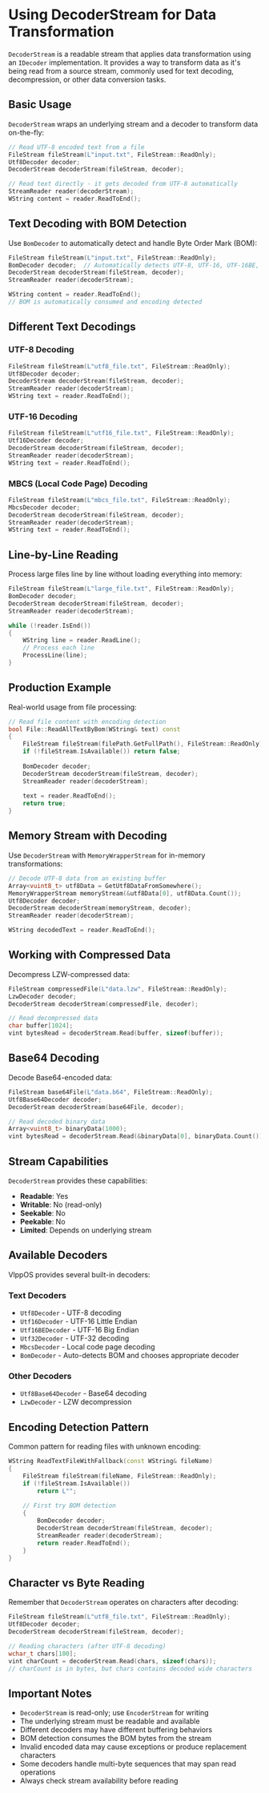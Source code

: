 # Using DecoderStream for Data Transformation

`DecoderStream` is a readable stream that applies data transformation using an `IDecoder` implementation. It provides a way to transform data as it's being read from a source stream, commonly used for text decoding, decompression, or other data conversion tasks.

## Basic Usage

`DecoderStream` wraps an underlying stream and a decoder to transform data on-the-fly:

```cpp
// Read UTF-8 encoded text from a file
FileStream fileStream(L"input.txt", FileStream::ReadOnly);
Utf8Decoder decoder;
DecoderStream decoderStream(fileStream, decoder);

// Read text directly - it gets decoded from UTF-8 automatically
StreamReader reader(decoderStream);
WString content = reader.ReadToEnd();
```

## Text Decoding with BOM Detection

Use `BomDecoder` to automatically detect and handle Byte Order Mark (BOM):

```cpp
FileStream fileStream(L"input.txt", FileStream::ReadOnly);
BomDecoder decoder;  // Automatically detects UTF-8, UTF-16, UTF-16BE, or MBCS
DecoderStream decoderStream(fileStream, decoder);
StreamReader reader(decoderStream);

WString content = reader.ReadToEnd();
// BOM is automatically consumed and encoding detected
```

## Different Text Decodings

### UTF-8 Decoding
```cpp
FileStream fileStream(L"utf8_file.txt", FileStream::ReadOnly);
Utf8Decoder decoder;
DecoderStream decoderStream(fileStream, decoder);
StreamReader reader(decoderStream);
WString text = reader.ReadToEnd();
```

### UTF-16 Decoding
```cpp
FileStream fileStream(L"utf16_file.txt", FileStream::ReadOnly);
Utf16Decoder decoder;
DecoderStream decoderStream(fileStream, decoder);
StreamReader reader(decoderStream);
WString text = reader.ReadToEnd();
```

### MBCS (Local Code Page) Decoding
```cpp
FileStream fileStream(L"mbcs_file.txt", FileStream::ReadOnly);
MbcsDecoder decoder;
DecoderStream decoderStream(fileStream, decoder);
StreamReader reader(decoderStream);
WString text = reader.ReadToEnd();
```

## Line-by-Line Reading

Process large files line by line without loading everything into memory:

```cpp
FileStream fileStream(L"large_file.txt", FileStream::ReadOnly);
BomDecoder decoder;
DecoderStream decoderStream(fileStream, decoder);
StreamReader reader(decoderStream);

while (!reader.IsEnd())
{
    WString line = reader.ReadLine();
    // Process each line
    ProcessLine(line);
}
```

## Production Example

Real-world usage from file processing:

```cpp
// Read file content with encoding detection
bool File::ReadAllTextByBom(WString& text) const
{
    FileStream fileStream(filePath.GetFullPath(), FileStream::ReadOnly);
    if (!fileStream.IsAvailable()) return false;
    
    BomDecoder decoder;
    DecoderStream decoderStream(fileStream, decoder);
    StreamReader reader(decoderStream);
    
    text = reader.ReadToEnd();
    return true;
}
```

## Memory Stream with Decoding

Use `DecoderStream` with `MemoryWrapperStream` for in-memory transformations:

```cpp
// Decode UTF-8 data from an existing buffer
Array<vuint8_t> utf8Data = GetUtf8DataFromSomewhere();
MemoryWrapperStream memoryStream(&utf8Data[0], utf8Data.Count());
Utf8Decoder decoder;
DecoderStream decoderStream(memoryStream, decoder);
StreamReader reader(decoderStream);

WString decodedText = reader.ReadToEnd();
```

## Working with Compressed Data

Decompress LZW-compressed data:

```cpp
FileStream compressedFile(L"data.lzw", FileStream::ReadOnly);
LzwDecoder decoder;
DecoderStream decoderStream(compressedFile, decoder);

// Read decompressed data
char buffer[1024];
vint bytesRead = decoderStream.Read(buffer, sizeof(buffer));
```

## Base64 Decoding

Decode Base64-encoded data:

```cpp
FileStream base64File(L"data.b64", FileStream::ReadOnly);
Utf8Base64Decoder decoder;
DecoderStream decoderStream(base64File, decoder);

// Read decoded binary data
Array<vuint8_t> binaryData(1000);
vint bytesRead = decoderStream.Read(&binaryData[0], binaryData.Count());
```

## Stream Capabilities

`DecoderStream` provides these capabilities:

- **Readable**: Yes
- **Writable**: No (read-only)
- **Seekable**: No
- **Peekable**: No
- **Limited**: Depends on underlying stream

## Available Decoders

VlppOS provides several built-in decoders:

### Text Decoders
- `Utf8Decoder` - UTF-8 decoding
- `Utf16Decoder` - UTF-16 Little Endian
- `Utf16BEDecoder` - UTF-16 Big Endian
- `Utf32Decoder` - UTF-32 decoding
- `MbcsDecoder` - Local code page decoding
- `BomDecoder` - Auto-detects BOM and chooses appropriate decoder

### Other Decoders
- `Utf8Base64Decoder` - Base64 decoding
- `LzwDecoder` - LZW decompression

## Encoding Detection Pattern

Common pattern for reading files with unknown encoding:

```cpp
WString ReadTextFileWithFallback(const WString& fileName)
{
    FileStream fileStream(fileName, FileStream::ReadOnly);
    if (!fileStream.IsAvailable())
        return L"";
    
    // First try BOM detection
    {
        BomDecoder decoder;
        DecoderStream decoderStream(fileStream, decoder);
        StreamReader reader(decoderStream);
        return reader.ReadToEnd();
    }
}
```

## Character vs Byte Reading

Remember that `DecoderStream` operates on characters after decoding:

```cpp
FileStream fileStream(L"utf8_file.txt", FileStream::ReadOnly);
Utf8Decoder decoder;
DecoderStream decoderStream(fileStream, decoder);

// Reading characters (after UTF-8 decoding)
wchar_t chars[100];
vint charCount = decoderStream.Read(chars, sizeof(chars));
// charCount is in bytes, but chars contains decoded wide characters
```

## Important Notes

- `DecoderStream` is read-only; use `EncoderStream` for writing
- The underlying stream must be readable and available
- Different decoders may have different buffering behaviors
- BOM detection consumes the BOM bytes from the stream
- Invalid encoded data may cause exceptions or produce replacement characters
- Some decoders handle multi-byte sequences that may span read operations
- Always check stream availability before reading